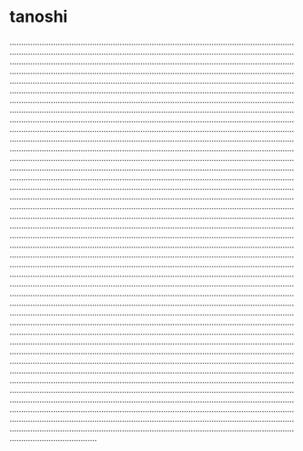 # tanoshi

..................................................................................................................................................................................................................................................................................................................................................................................................................................................................................................................................................................................................................................................................................................................................................................................................................................................................................................................................................................................................................................................................................................................................................................................................................................................................................................................................................................................................................................................................................................................................................................................................................................................................................................................................................................................................................................................................................................................................................................................................................................................................................................................................................................................................................................................................................................................................................................................................................................................................................................................................................................................................................................................................................................................................................................................................................................................................................................................................................................................................................................................................................................................................................................................................................................................................................................................................................................................................................................................................................................................................................................................................................................................................................................................................................................................................................................................................................................................................................................................................................................................................................................................................................................................................................................................................................................................................................................................................................................................................................................................................................................................................................................................................................................................................................................................................................................................................................................................................................................................................................................................................................................................................................................................................................................................................................................................................